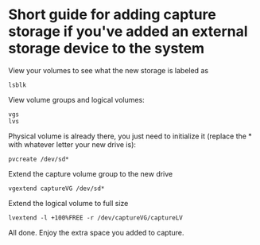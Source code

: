 # Short guide for adding capture storage if you've added an external storage device to the system

View your volumes to see what the new storage is labeled as
```
lsblk
```

View volume groups and logical volumes:
```
vgs
lvs
```

Physical volume is already there, you just need to initialize it (replace the * with whatever letter your new drive is):
```
pvcreate /dev/sd*
```

Extend the capture volume group to the new drive
```
vgextend captureVG /dev/sd*
```

Extend the logical volume to full size
```
lvextend -l +100%FREE -r /dev/captureVG/captureLV
```

All done. Enjoy the extra space you added to capture.
